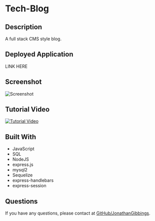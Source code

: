 # Tech-Blog

## Description

A full stack CMS style blog.

## Deployed Application

LINK HERE

## Screenshot

![Screenshot](./assets/imgs/tech-blog-screenshot.jpg)

## Tutorial Video

[![Tutorial Video](./assets/imgs/tech-blog-screenshot.jpg)]()

## Built With

- JavaScript
- SQL
- NodeJS
- express.js
- mysql2
- Sequelize
- express-handlebars
- express-session

## Questions

If you have any questions, please contact at [GitHub/JonathanGibbings](https://github.com/JonathanGibbings/).
